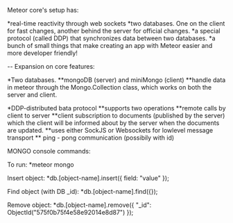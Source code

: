 Meteor core's setup has:

*real-time reactivity through web sockets
*two databases. One on the client for fast changes, another behind the server for official changes.
*a special protocol (called DDP) that synchronizes data between two databases.
*a bunch of small things that make creating an app with Meteor easier and more developer friendly!

-- Expansion on core features:

*Two databases. 
	**mongoDB (server) and miniMongo (client)
	**handle data in meteor through the Mongo.Collection class, which works on both the server and client.

*DDP-distributed bata protocol
	**supports two operations
	**remote calls by client to server
	**client subscription to documents (published by the server) which the client will be informed about by the server when the documents are updated.
	**uses either SockJS or Websockets for lowlevel message transport
	** ping - pong communication (possibily with id)

MONGO console commands:

To run:
	*meteor mongo

Insert object:
	*db.[object-name].insert({ field: "value" });

Find object (with DB _id):
	*db.[object-name].find({});

Remove object:
	*db.[object-name].remove({ "_id": ObjectId("575f0b75f4e58e92014e8d87") });